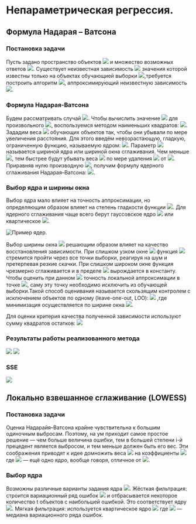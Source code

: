 # Непараметрическая	регрессия.
## Формула	Надарая – Ватсона
### Постановка задачи
Пусть задано пространство объектов ![](https://raw.githubusercontent.com/IsmailovMukhammed/MLT/master/img's/1.PNG) и множество возможных ответов ![](https://raw.githubusercontent.com/IsmailovMukhammed/MLT/master/img's/2.PNG). Существует неизвестная зависимость ![](https://raw.githubusercontent.com/IsmailovMukhammed/MLT/master/img's/3.PNG) значения которой известны только на объектах обучающией выборки ![](https://raw.githubusercontent.com/IsmailovMukhammed/MLT/master/img's/4.PNG),требуется построить алгоритм ![](https://raw.githubusercontent.com/IsmailovMukhammed/MLT/master/img's/5.PNG), аппроксимирующий неизвестную зависимость ![](https://raw.githubusercontent.com/IsmailovMukhammed/MLT/master/img's/6.PNG).
### Формула Надарая-Ватсона
Будем рассматривать случай ![](https://raw.githubusercontent.com/IsmailovMukhammed/MLT/master/img's/2.PNG). Чтобы вычислить значение ![](https://raw.githubusercontent.com/IsmailovMukhammed/MLT/master/img's/7.PNG) для произвольного ![](https://raw.githubusercontent.com/IsmailovMukhammed/MLT/master/img's/8.PNG), воспользуемся
методом наименьших квадратов: ![](https://raw.githubusercontent.com/IsmailovMukhammed/MLT/master/img's/9.PNG).
Зададим веса ![](https://raw.githubusercontent.com/IsmailovMukhammed/MLT/master/img's/10.PNG) обучающих объектов так, чтобы они убывали по мере увеличения расстояния. Для этого введём невозрастающую, гладкую, ограниченную
функцию, называемую ядром: ![](https://raw.githubusercontent.com/IsmailovMukhammed/MLT/master/img's/11.PNG).
Параметр ![](https://raw.githubusercontent.com/IsmailovMukhammed/MLT/master/img's/12.PNG) называется шириной ядра или шириной окна сглаживания. Чем меньше ![](https://raw.githubusercontent.com/IsmailovMukhammed/MLT/master/img's/12.PNG), тем быстрее будут убывать веса ![](https://raw.githubusercontent.com/IsmailovMukhammed/MLT/master/img's/13.PNG) по мере удаления ![](https://raw.githubusercontent.com/IsmailovMukhammed/MLT/master/img's/14.PNG) от ![](https://raw.githubusercontent.com/IsmailovMukhammed/MLT/master/img's/15.PNG).
Приравняв нулю производную ![](https://raw.githubusercontent.com/IsmailovMukhammed/MLT/master/img's/16.PNG), получим формулу ядерного сглаживания Надарая–Ватсона: ![](https://raw.githubusercontent.com/IsmailovMukhammed/MLT/master/img's/17.PNG).

### Выбор ядра и ширины окна
Выбор ядра мало влияет на точность аппроксимации, но определяющим образом влияет на степень гладкости функции ![](https://raw.githubusercontent.com/IsmailovMukhammed/MLT/master/img's/18.PNG). Для ядерного сглаживания чаще всего берут гауссовское ядро 
![](https://raw.githubusercontent.com/IsmailovMukhammed/MLT/master/img's/19.PNG) или квартическое ![](https://raw.githubusercontent.com/IsmailovMukhammed/MLT/master/img's/20.PNG).

![Пример ядер](https://raw.githubusercontent.com/IsmailovMukhammed/MLT/master/fig's/1.png).

Выбор ширины окна ![](https://raw.githubusercontent.com/IsmailovMukhammed/MLT/master/img's/12.PNG) решающим образом влияет на качество восстановления зависимости. При слишком узком окне ![](https://raw.githubusercontent.com/IsmailovMukhammed/MLT/master/img's/21.PNG) функция ![](https://raw.githubusercontent.com/IsmailovMukhammed/MLT/master/img's/18.PNG) стремится пройти через все точки выборки, реагируя на шум и претерпевая резкие скачки. При слишком широком окне функция чрезмерно сглаживается и в пределе ![](https://raw.githubusercontent.com/IsmailovMukhammed/MLT/master/img's/22.PNG) вырождается в константу.
Чтобы оценить при данном ![](https://raw.githubusercontent.com/IsmailovMukhammed/MLT/master/img's/12.PNG) точность локальной аппроксимации в точке ![](https://raw.githubusercontent.com/IsmailovMukhammed/MLT/master/img's/14.PNG), саму эту точку необходимо исключить из обучающей выборки.Такой способ оценивания называется скользящим контролем с исключением объектов по одному (leave-one-out, LOO): ![](https://raw.githubusercontent.com/IsmailovMukhammed/MLT/master/img's/23.PNG) ,где минимизация осуществляется по ширине окна ![](https://raw.githubusercontent.com/IsmailovMukhammed/MLT/master/img's/12.PNG).

Для оценки критерия качества полученной зависимости используют сумму квадратов остатков: ![](https://raw.githubusercontent.com/IsmailovMukhammed/MLT/master/img's/24.PNG)

### Результаты работы реализованного метода
![](https://raw.githubusercontent.com/IsmailovMukhammed/MLT/master/fig's/2.png)
![](https://raw.githubusercontent.com/IsmailovMukhammed/MLT/master/fig's/3.png)
### SSE
![](https://raw.githubusercontent.com/IsmailovMukhammed/MLT/master/fig's/4.png)

## Локально взвешанное сглаживание (LOWESS)
### Постановка задачи
Оценка Надарайя–Ватсона крайне чувствительна к большим одиночным выбросам. Поэтому, на ум приходит самое простое решение — чем больше величина ошибки, тем в большей степени i-й прецедент является выбросом, и тем меньше должен быть его вес. Эти соображения приводят к идее домножить веса ![](https://raw.githubusercontent.com/IsmailovMukhammed/MLT/master/img's/13.PNG) на коэффициенты ![](https://raw.githubusercontent.com/IsmailovMukhammed/MLT/master/img's/25.PNG) где ![](https://raw.githubusercontent.com/IsmailovMukhammed/MLT/master/img's/26.PNG) — ещё одно ядро, вообще говоря, отличное от ![](https://raw.githubusercontent.com/IsmailovMukhammed/MLT/master/img's/27.PNG).

### Выбор ядра
Возможны различные варианты задания ядра ![](https://raw.githubusercontent.com/IsmailovMukhammed/MLT/master/img's/28.PNG).
Жёсткая фильтрация: строится вариационный ряд ошибок ![](https://raw.githubusercontent.com/IsmailovMukhammed/MLT/master/img's/29.PNG)
и отбрасывается некоторое количество t объектов с наибольшей ошибкой. Это соответствует ядру ![](https://raw.githubusercontent.com/IsmailovMukhammed/MLT/master/img's/30.PNG).
Мягкая фильтрация: используется квартическое ядро ![](https://raw.githubusercontent.com/IsmailovMukhammed/MLT/master/img's/31.PNG)
где ![](https://raw.githubusercontent.com/IsmailovMukhammed/MLT/master/img's/32.PNG) — медиана вариационного ряда ошибок.
